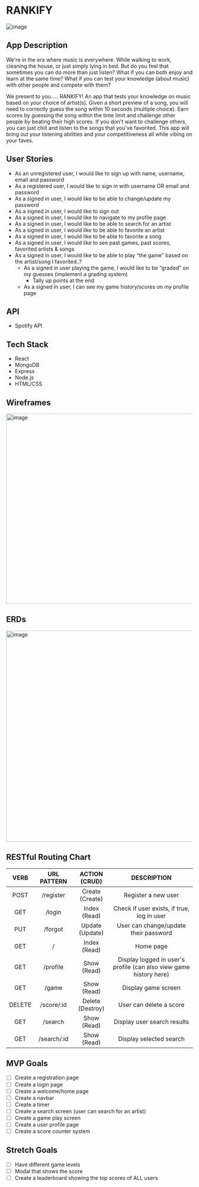 # RANKIFY

![image](https://user-images.githubusercontent.com/96402339/160059829-da30c6a2-551a-4d03-9b67-60dc498799bf.png)


## App Description
We're in the era where music is everywhere. While walking to work, cleaning the house, or just simply lying in bed. But do you feel that sometimes you can do more than just listen? What if you can both enjoy and learn at the same time? What if you can test your knowledge (about music) with other people and compete with them?

We present to you..... RANKIFY! An app that tests your knowledge on music based on your choice of artist(s). Given a short preview of a song, you will need to correctly guess the song within 10 seconds (multiple choice).
Earn scores by guessing the song within the time limit and challenge other people by beating their high scores. If you don't want to challenge others, you can just chill and listen to the songs that you've favorited. This app will bring out your listening abilities and your competitiveness all while vibing on your faves.

## User Stories
  - As an unregistered user, I would like to sign up with name, username, email and password
  - As a registered user, I would like to sign in with username OR email and password
  - As a signed in user, I would like to be able to change/update my password
  - As a signed in user, I would like to sign out
  - As a signed in user, I would like to navigate to my profile page
  - As a signed in user, I would like to be able to search for an artist
  - As a signed in user, I would like to be able to favorite an artist
  - As a signed in user, I would like to be able to favorite a song
  - As a signed in user, I would like to see past games, past scores, favorited artists & songs
  - As a signed in user, I would like to be able to play “the game” based on the artist/song I favorited..?
    - As a signed in user playing the game, I would like to be “graded” on my guesses (implement a grading system)
      - Tally up points at the end
    - As a signed in user, I can see my game history/scores on my profile page


## API
  - Spotify API

## Tech Stack
  - React
  - MongoDB
  - Express
  - Node.js
  - HTML/CSS

## Wireframes
<img width="514" alt="image" src="https://user-images.githubusercontent.com/96402339/160187401-6da0da80-6d8e-455e-89d0-0c0580a1723d.png">

## ERDs
<img width="570" alt="image" src="https://user-images.githubusercontent.com/96402339/160054457-8489690b-eefb-4b40-a889-c5a5658dafc7.png">

## RESTful Routing Chart

| VERB | URL PATTERN | ACTION (CRUD) | DESCRIPTION |
|    :---:     |     :---:      |    :---:      |    :---:      |
| POST | /register | Create (Create) | Register a new user |
| GET | /login  | Index (Read) | Check if user exists, if true, log in user |
| PUT | /forgot | Update (Update) | User can change/update their password
| GET | / | Index (Read) | Home page |
| GET | /profile  | Show (Read) | Display logged in user's profile (can also view game history here)|
| GET | /game | Show (Read) | Display game screen
| DELETE | /score/:id | Delete (Destroy) | User can delete a score
| GET | /search | Show (Read) | Display user search results
| GET| /search/:id | Show (Read) | Display selected search


## MVP Goals
- [ ] Create a registration page
- [ ] Create a login page
- [ ] Create a welcome/home page 
- [ ] Create a navbar
- [ ] Create a timer
- [ ] Create a search screen (user can search for an artist)
- [ ] Create a game play screen
- [ ] Create a user profile page 
- [ ] Create a score counter system

## Stretch Goals
- [ ] Have different game levels
- [ ] Modal that shows the score
- [ ] Create a leaderboard showing the top scores of ALL users
